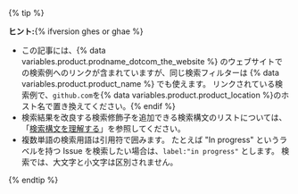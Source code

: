 {% tip %}

**ヒント:**{% ifversion ghes or ghae %}
  - この記事には、{% data variables.product.prodname_dotcom_the_website %} のウェブサイトでの検索例へのリンクが含まれていますが、同じ検索フィルターは {% data variables.product.product_name %} でも使えます。 リンクされている検索例で、`github.com`を{% data variables.product.product_location %}のホスト名で置き換えてください。{% endif %}
  - 検索結果を改良する検索修飾子を追加できる検索構文のリストについては、「[検索構文を理解する](/articles/understanding-the-search-syntax)」を参照してください。
  - 複数単語の検索用語は引用符で囲みます。 たとえば "In progress" というラベルを持つ Issue を検索したい場合は、`label:"in progress"` とします。 検索では、大文字と小文字は区別されません。

{% endtip %}
